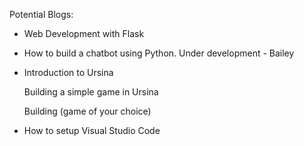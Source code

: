 Potential Blogs:
* Web Development with Flask

* How to build a chatbot using Python. Under development - Bailey

* Introduction to Ursina

    Building a simple game in Ursina

    Building (game of your choice)

* How to setup Visual Studio Code